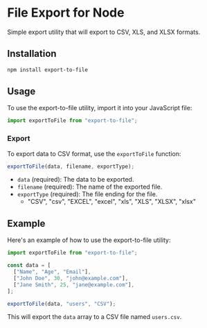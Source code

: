 # File Export for Node

Simple export utility that will export to CSV, XLS, and XLSX formats.

## Installation

```bash
npm install export-to-file
```

## Usage

To use the export-to-file utility, import it into your JavaScript file:

```javascript
import exportToFile from "export-to-file";
```

### Export

To export data to CSV format, use the `exportToFile` function:

```javascript
exportToFile(data, filename, exportType);
```

- `data` (required): The data to be exported.
- `filename` (required): The name of the exported file.
- `exportType` (required): The file ending for the file.
  - "CSV", "csv", "EXCEL", "excel", "xls", "XLS", "XLSX", "xlsx"

## Example

Here's an example of how to use the export-to-file utility:

```javascript
import exportToFile from "export-to-file";

const data = [
  ["Name", "Age", "Email"],
  ["John Doe", 30, "john@example.com"],
  ["Jane Smith", 25, "jane@example.com"],
];

exportToFile(data, "users", "CSV");
```

This will export the `data` array to a CSV file named `users.csv`.
